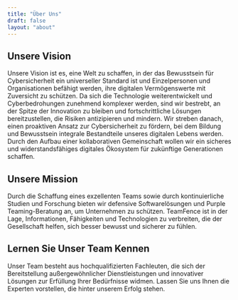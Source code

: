 ```yaml
---
title: "Über Uns"
draft: false
layout: "about"
---
```


## Unsere Vision
Unsere Vision ist es, eine Welt zu schaffen, in der das Bewusstsein für Cybersicherheit ein universeller Standard ist und Einzelpersonen und Organisationen befähigt werden, ihre digitalen Vermögenswerte mit Zuversicht zu schützen. Da sich die Technologie weiterentwickelt und Cyberbedrohungen zunehmend komplexer werden, sind wir bestrebt, an der Spitze der Innovation zu bleiben und fortschrittliche Lösungen bereitzustellen, die Risiken antizipieren und mindern. Wir streben danach, einen proaktiven Ansatz zur Cybersicherheit zu fördern, bei dem Bildung und Bewusstsein integrale Bestandteile unseres digitalen Lebens werden. Durch den Aufbau einer kollaborativen Gemeinschaft wollen wir ein sicheres und widerstandsfähiges digitales Ökosystem für zukünftige Generationen schaffen.

## Unsere Mission
Durch die Schaffung eines exzellenten Teams sowie durch kontinuierliche Studien und Forschung bieten wir defensive Softwarelösungen und Purple Teaming-Beratung an, um Unternehmen zu schützen. TeamFence ist in der Lage, Informationen, Fähigkeiten und Technologien zu verbreiten, die der Gesellschaft helfen, sich besser bewusst und sicherer zu fühlen.

## Lernen Sie Unser Team Kennen
Unser Team besteht aus hochqualifizierten Fachleuten, die sich der Bereitstellung außergewöhnlicher Dienstleistungen und innovativer Lösungen zur Erfüllung Ihrer Bedürfnisse widmen. Lassen Sie uns Ihnen die Experten vorstellen, die hinter unserem Erfolg stehen.
